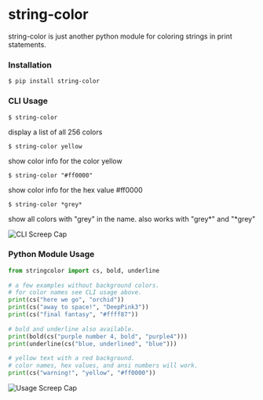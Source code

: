 # string-color   
   
string-color is just another python module for coloring strings in print statements.   
   
### Installation   
   
`$ pip install string-color`   
   
### CLI Usage     
   
`$ string-color`   
   
display a list of all 256 colors   
   
`$ string-color yellow`   
   
show color info for the color yellow   
   
`$ string-color "#ff0000"`   
   
show color info for the hex value #ff0000   
   
`$ string-color *grey*`  
  
show all colors with "grey" in the name. also works with "grey\*" and "\*grey"  
  
![CLI Screep Cap][cliscreencap]  
  
[cliscreencap]: https://believe-it-or-not-im-walking-on-air.s3.amazonaws.com/sc-screen-cap2.jpg  "CLI Screen Cap"  
  
### Python Module Usage   
   
```python   
from stringcolor import cs, bold, underline  
   
# a few examples without background colors.   
# for color names see CLI usage above.   
print(cs("here we go", "orchid"))   
print(cs("away to space!", "DeepPink3"))   
print(cs("final fantasy", "#ffff87"))   
  
# bold and underline also available.  
print(bold(cs("purple number 4, bold", "purple4")))  
print(underline(cs("blue, underlined", "blue")))  
  
# yellow text with a red background.   
# color names, hex values, and ansi numbers will work.   
print(cs("warning!", "yellow", "#ff0000"))   
```   
  
![Usage Screep Cap][screencap]

[screencap]: https://believe-it-or-not-im-walking-on-air.s3.amazonaws.com/sc-screen-cap.png "Usage Screen Cap"
